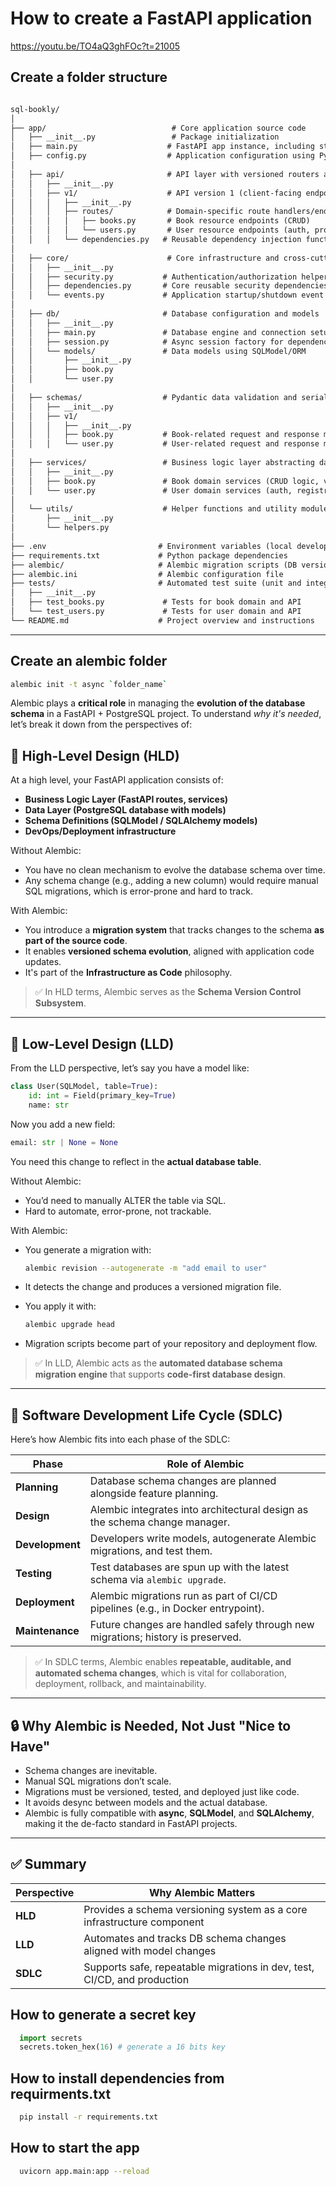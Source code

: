 # How to create a FastAPI application

<https://youtu.be/TO4aQ3ghFOc?t=21005>

## Create a folder structure

``` md

sql-bookly/
│
├── app/                            # Core application source code
│   ├── __init__.py                 # Package initialization
│   ├── main.py                    # FastAPI app instance, including startup and shutdown event handlers
│   ├── config.py                  # Application configuration using Pydantic BaseSettings
│
│   ├── api/                       # API layer with versioned routers and dependencies
│   │   ├── __init__.py
│   │   ├── v1/                    # API version 1 (client-facing endpoints)
│   │   │   ├── __init__.py
│   │   │   ├── routes/            # Domain-specific route handlers/endpoints
│   │   │   │   ├── books.py       # Book resource endpoints (CRUD)
│   │   │   │   └── users.py       # User resource endpoints (auth, profile, etc.)
│   │   │   └── dependencies.py   # Reusable dependency injection functions (e.g., DB session, auth)
│
│   ├── core/                      # Core infrastructure and cross-cutting concerns
│   │   ├── __init__.py
│   │   ├── security.py           # Authentication/authorization helpers (JWT creation, password hashing)
│   │   ├── dependencies.py       # Core reusable security dependencies (e.g., AccessTokenBearer)
│   │   └── events.py             # Application startup/shutdown event handlers
│
│   ├── db/                       # Database configuration and models
│   │   ├── __init__.py
│   │   ├── main.py               # Database engine and connection setup
│   │   ├── session.py            # Async session factory for dependency injection
│   │   └── models/               # Data models using SQLModel/ORM
│   │       ├── __init__.py
│   │       ├── book.py
│   │       └── user.py
│
│   ├── schemas/                  # Pydantic data validation and serialization schemas
│   │   ├── __init__.py
│   │   ├── v1/
│   │   │   ├── __init__.py
│   │   │   ├── book.py           # Book-related request and response models
│   │   │   └── user.py           # User-related request and response models
│
│   ├── services/                 # Business logic layer abstracting database operations
│   │   ├── __init__.py
│   │   ├── book.py               # Book domain services (CRUD logic, validations)
│   │   └── user.py               # User domain services (auth, registration, profile updates)
│
│   └── utils/                    # Helper functions and utility modules
│       ├── __init__.py
│       └── helpers.py
│
├── .env                         # Environment variables (local development and production configs)
├── requirements.txt             # Python package dependencies
├── alembic/                     # Alembic migration scripts (DB version control)
├── alembic.ini                  # Alembic configuration file
├── tests/                       # Automated test suite (unit and integration tests)
│   ├── __init__.py
│   ├── test_books.py             # Tests for book domain and API
│   └── test_users.py             # Tests for user domain and API
└── README.md                    # Project overview and instructions

```

---

## Create an alembic folder

``` bash
alembic init -t async `folder_name`
```

Alembic plays a **critical role** in managing the **evolution of the database schema** in a FastAPI + PostgreSQL project. To understand *why it's needed*, let’s break it down from the perspectives of:

## 🧠 High-Level Design (HLD)

At a high level, your FastAPI application consists of:

* **Business Logic Layer (FastAPI routes, services)**
* **Data Layer (PostgreSQL database with models)**
* **Schema Definitions (SQLModel / SQLAlchemy models)**
* **DevOps/Deployment infrastructure**

Without Alembic:

* You have no clean mechanism to evolve the database schema over time.
* Any schema change (e.g., adding a new column) would require manual SQL migrations, which is error-prone and hard to track.

With Alembic:

* You introduce a **migration system** that tracks changes to the schema **as part of the source code**.
* It enables **versioned schema evolution**, aligned with application code updates.
* It's part of the **Infrastructure as Code** philosophy.

> ✅ In HLD terms, Alembic serves as the **Schema Version Control Subsystem**.

---

## 🔧 Low-Level Design (LLD)

From the LLD perspective, let’s say you have a model like:

```python
class User(SQLModel, table=True):
    id: int = Field(primary_key=True)
    name: str
```

Now you add a new field:

```python
email: str | None = None
```

You need this change to reflect in the **actual database table**.

Without Alembic:

* You’d need to manually ALTER the table via SQL.
* Hard to automate, error-prone, not trackable.

With Alembic:

* You generate a migration with:

  ```bash
  alembic revision --autogenerate -m "add email to user"
  ```

* It detects the change and produces a versioned migration file.
* You apply it with:

  ```bash
  alembic upgrade head
  ```

* Migration scripts become part of your repository and deployment flow.

> ✅ In LLD, Alembic acts as the **automated database schema migration engine** that supports **code-first database design**.

---

## 🔄 Software Development Life Cycle (SDLC)

Here’s how Alembic fits into each phase of the SDLC:

| Phase           | Role of Alembic                                                                 |
| --------------- | ------------------------------------------------------------------------------- |
| **Planning**    | Database schema changes are planned alongside feature planning.                 |
| **Design**      | Alembic integrates into architectural design as the schema change manager.      |
| **Development** | Developers write models, autogenerate Alembic migrations, and test them.        |
| **Testing**     | Test databases are spun up with the latest schema via `alembic upgrade`.        |
| **Deployment**  | Alembic migrations run as part of CI/CD pipelines (e.g., in Docker entrypoint). |
| **Maintenance** | Future changes are handled safely through new migrations; history is preserved. |

> ✅ In SDLC terms, Alembic enables **repeatable, auditable, and automated schema changes**, which is vital for collaboration, deployment, rollback, and maintainability.

---

## 🔒 Why Alembic is **Needed**, Not Just "Nice to Have"

* Schema changes are inevitable.
* Manual SQL migrations don’t scale.
* Migrations must be versioned, tested, and deployed just like code.
* It avoids desync between models and the actual database.
* Alembic is fully compatible with **async**, **SQLModel**, and **SQLAlchemy**, making it the de-facto standard in FastAPI projects.

---

## ✅ Summary

| Perspective | Why Alembic Matters                                                      |
| ----------- | ------------------------------------------------------------------------ |
| **HLD**     | Provides a schema versioning system as a core infrastructure component   |
| **LLD**     | Automates and tracks DB schema changes aligned with model changes        |
| **SDLC**    | Supports safe, repeatable migrations in dev, test, CI/CD, and production |

## How to generate a secret key

``` python
  import secrets
  secrets.token_hex(16) # generate a 16 bits key
```

## How to install dependencies from requirments.txt

``` bash
  pip install -r requirements.txt
```

## How to start the app

``` bash
  uvicorn app.main:app --reload
```